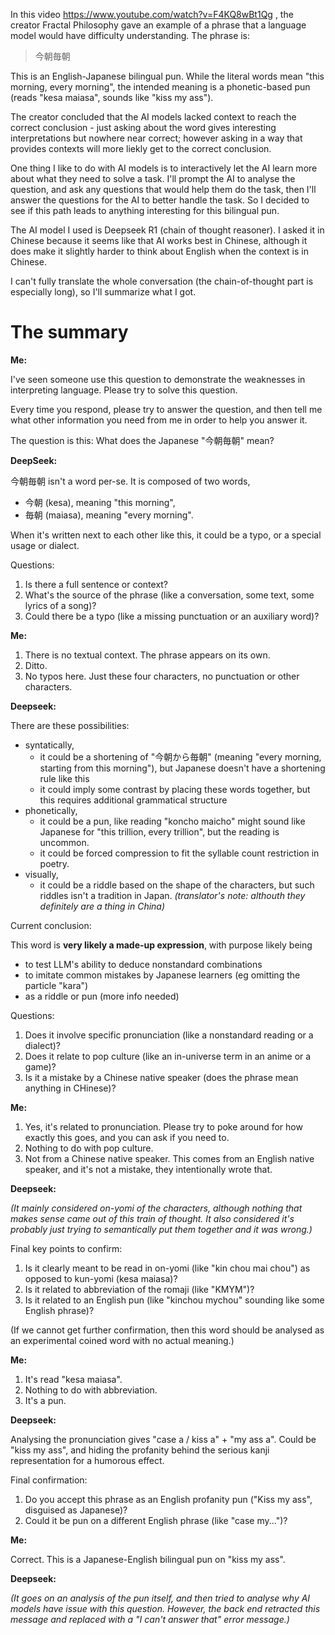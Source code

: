 In this video https://www.youtube.com/watch?v=F4KQ8wBt1Qg , the creator Fractal Philosophy gave an example of a phrase that a language model would have difficulty understanding. The phrase is:

> 今朝毎朝

This is an English-Japanese bilingual pun. While the literal words mean "this morning, every morning", the intended meaning is a phonetic-based pun (reads "kesa maiasa", sounds like "kiss my ass").

The creator concluded that the AI models lacked context to reach the correct conclusion - just asking about the word gives interesting interpretations but nowhere near correct; however asking in a way that provides contexts will more liekly get to the correct conclusion.

One thing I like to do with AI models is to interactively let the AI learn more about what they need to solve a task. I'll prompt the AI to analyse the question, and ask any questions that would help them do the task, then I'll answer the questions for the AI to better handle the task. So I decided to see if this path leads to anything interesting for this bilingual pun.

The AI model I used is Deepseek R1 (chain of thought reasoner). I asked it in Chinese because it seems like that AI works best in Chinese, although it does make it slightly harder to think about English when the context is in Chinese.

I can't fully translate the whole conversation (the chain-of-thought part is especially long), so I'll summarize what I got.

# The summary

**Me:**

I've seen someone use this question to demonstrate the weaknesses in interpreting language. Please try to solve this question.

Every time you respond, please try to answer the question, and then tell me what other information you need from me in order to help you answer it.

The question is this: What does the Japanese "今朝毎朝" mean?

**DeepSeek:**

今朝毎朝 isn't a word per-se. It is composed of two words,
- 今朝 (kesa), meaning "this morning",
- 毎朝 (maiasa), meaning "every morning".

When it's written next to each other like this, it could be a typo, or a special usage or dialect.

Questions:
1. Is there a full sentence or context?
2. What's the source of the phrase (like a conversation, some text, some lyrics of a song)?
3. Could there be a typo (like a missing punctuation or an auxiliary word)?

**Me:**
1. There is no textual context. The phrase appears on its own.
2. Ditto.
3. No typos here. Just these four characters, no punctuation or other characters.

**Deepseek:**

There are these possibilities:
- syntatically,
  - it could be a shortening of "今朝から毎朝" (meaning "every morning, starting from this morning"), but Japanese doesn't have a shortening rule like this
  - it could imply some contrast by placing these words together, but this requires additional grammatical structure
- phonetically,
  - it could be a pun, like reading "koncho maicho" might sound like Japanese for "this trillion, every trillion", but the reading is uncommon.
  - it could be forced compression to fit the syllable count restriction in poetry.
- visually,
  - it could be a riddle based on the shape of the characters, but such riddles isn't a tradition in Japan. *(translator's note: althouth they definitely are a thing in China)*

Current conclusion:

This word is **very likely a made-up expression**, with purpose likely being
- to test LLM's ability to deduce nonstandard combinations
- to imitate common mistakes by Japanese learners (eg omitting the particle "kara")
- as a riddle or pun (more info needed)

Questions:
1. Does it involve specific pronunciation (like a nonstandard reading or a dialect)?
2. Does it relate to pop culture (like an in-universe term in an anime or a game)?
3. Is it a mistake by a Chinese native speaker (does the phrase mean anything in CHinese)?

**Me:**
1. Yes, it's related to pronunciation. Please try to poke around for how exactly this goes, and you can ask if you need to.
2. Nothing to do with pop culture.
3. Not from a Chinese native speaker. This comes from an English native speaker, and it's not a mistake, they intentionally wrote that.

**Deepseek:**

*(It mainly considered on-yomi of the characters, although nothing that makes sense came out of this train of thought. It also considered it's probably just trying to semantically put them together and it was wrong.)*

Final key points to confirm:
1. Is it clearly meant to be read in on-yomi (like "kin chou mai chou") as opposed to kun-yomi (kesa maiasa)?
2. Is it related to abbreviation of the romaji (like "KMYM")?
3. Is it related to an English pun (like "kinchou mychou" sounding like some English phrase)?

(If we cannot get further confirmation, then this word should be analysed as an experimental coined word with no actual meaning.)

**Me:**
1. It's read "kesa maiasa".
2. Nothing to do with abbreviation.
3. It's a pun.

**Deepseek:**

Analysing the pronunciation gives "case a / kiss a" + "my ass a". Could be "kiss my ass", and hiding the profanity behind the serious kanji representation for a humorous effect.

Final confirmation:
1. Do you accept this phrase as an English profanity pun ("Kiss my ass", disguised as Japanese)?
2. Could it be pun on a different English phrase (like "case my...")?

**Me:**

Correct. This is a Japanese-English bilingual pun on "kiss my ass".

**Deepseek:**

*(It goes on an analysis of the pun itself, and then tried to analyse why AI models have issue with this question. However, the back end retracted this message and replaced with a "I can't answer that" error message.)*

